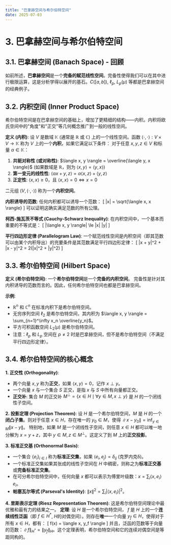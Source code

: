 ```yaml
---
title: "巴拿赫空间与希尔伯特空间"
date: 2025-07-03
---
```


# 3. 巴拿赫空间与希尔伯特空间

## 3.1. 巴拿赫空间 (Banach Space) - 回顾

如前所述，**巴拿赫空间**是一个**完备的赋范线性空间**。完备性使得我们可以在其中进行极限运算，这是分析学得以展开的基石。$C([a, b])$, $\ell_p$, $L_p(\mu)$ 等都是巴拿赫空间的经典例子。

## 3.2. 内积空间 (Inner Product Space)

希尔伯特空间是在巴拿赫空间的基础上，增加了更精细的结构——内积。内积将欧氏空间中的"角度"和"正交"等几何概念推广到一般的线性空间。

**定义 (内积)**:
设 $V$ 是数域 $\mathbb{K}$ (通常是 $\mathbb{R}$ 或 $\mathbb{C}$) 上的一个线性空间。函数 $\langle \cdot, \cdot \rangle: V \times V \to \mathbb{K}$ 称为 $V$ 上的一个**内积**，如果它满足以下条件：
对于任意 $x, y, z \in V$ 和标量 $\alpha \in \mathbb{K}$：
1.  **共轭对称性 (或对称性)**: $\langle x, y \rangle = \overline{\langle y, x \rangle}$ (如果数域是 $\mathbb{R}$，则为 $\langle x, y \rangle = \langle y, x \rangle$)
2.  **第一变元的线性性**: $\langle \alpha x + y, z \rangle = \alpha \langle x, z \rangle + \langle y, z \rangle$
3.  **正定性**: $\langle x, x \rangle \ge 0$，且 $\langle x, x \rangle = 0 \iff x = 0$

二元组 $(V, \langle \cdot, \cdot \rangle)$ 称为一个**内积空间**。

**内积诱导的范数**:
任何内积都可以诱导一个范数：
\[ \|x\| = \sqrt{\langle x, x \rangle} \]
可以证明这确实满足范数的所有公理。

**柯西-施瓦茨不等式 (Cauchy-Schwarz Inequality)**:
在内积空间中，一个基本而重要的不等式是：
\[ |\langle x, y \rangle| \le \|x\| \|y\| \]

**平行四边形定律 (Parallelogram Law)**:
一个赋范线性空间是内积空间（即其范数可以由某个内积导出）的充要条件是其范数满足平行四边形定律：
\[ \|x + y\|^2 + \|x - y\|^2 = 2(\|x\|^2 + \|y\|^2) \]

## 3.3. 希尔伯特空间 (Hilbert Space)

**定义 (希尔伯特空间)**:
一个**希尔伯特空间**是一个**完备的内积空间**。
完备性是针对其内积诱导的范数而言的。因此，任何希尔伯特空间也都是巴拿赫空间。

**示例**:
-   $\mathbb{R}^n$ 和 $\mathbb{C}^n$ 在标准内积下是希尔伯特空间。
-   无穷序列空间 $\ell_2$ 是希尔伯特空间，其内积为 $\langle x, y \rangle = \sum_{n=1}^\infty x_n \overline{y_n}$。
-   平方可积函数空间 $L_2(\mu)$ 是希尔伯特空间。
-   注意：$\ell_p$ 和 $L_p$ 空间在 $p \neq 2$ 时是巴拿赫空间，但不是希尔伯特空间（不满足平行四边形定律）。

## 3.4. 希尔伯特空间的核心概念

**1. 正交性 (Orthogonality)**:
-   两个向量 $x, y$ 称为**正交**，如果 $\langle x, y \rangle = 0$，记作 $x \perp y$。
-   一个向量 $x$ 与一个集合 $S$ 正交，是指 $x$ 与 $S$ 中所有向量都正交。
-   **正交补**: 集合 $M$ 的正交补 $M^\perp = \{ x \in H \mid \forall y \in M, x \perp y \}$ 是 $H$ 的一个闭线性子空间。

**2. 投影定理 (Projection Theorem)**:
设 $H$ 是一个希尔伯特空间，$M$ 是 $H$ 的一个**闭凸子集**。则对于任意 $x \in H$，存在唯一的 $y_0 \in M$，使得 $\|x - y_0\| = \inf_{y \in M} \|x - y\|$。
特别地，如果 $M$ 是一个闭线性子空间，则任意 $x \in H$ 都可以唯一地分解为 $x = y + z$，其中 $y \in M, z \in M^\perp$。这定义了到 $M$ 上的**正交投影**。

**3. 标准正交基 (Orthonormal Basis)**:
-   一个集合 $\{e_i\}_{i \in I}$ 称为**标准正交集**，如果 $\langle e_i, e_j \rangle = \delta_{ij}$ (克罗内克δ)。
-   一个标准正交集如果其张成的线性子空间在 $H$ 中稠密，则称之为**标准正交基**或**完备标准正交集**。
-   在可分希尔伯特空间中，任何向量 $x$ 都可以表示为傅里叶级数：$x = \sum_i \langle x, e_i \rangle e_i$。
-   **帕塞瓦尔等式 (Parseval's Identity)**: $\|x\|^2 = \sum_i |\langle x, e_i \rangle|^2$。

**4. 里斯表示定理 (Riesz Representation Theorem)**:
这是希尔伯特空间理论中最优雅和最有力的结果之一。
**定理**: 设 $H$ 是一个希尔伯特空间， $f$ 是 $H$ 上的一个**连续线性泛函**（即 $f \in H^*$, $H$的对偶空间）。则存在**唯一**一个向量 $y_f \in H$，使得对于所有 $x \in H$，都有：
\[ f(x) = \langle x, y_f \rangle \]
并且，泛函的范数等于向量的范数：$\|f\|_{H^*} = \|y_f\|_H$。这个定理表明，希尔伯特空间和它的连续对偶空间是等距同构的。 